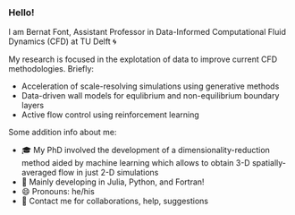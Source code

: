 ### Hello!  

I am Bernat Font, Assistant Professor in Data-Informed Computational Fluid Dynamics (CFD) at TU Delft 🌀 

My research is focused in the explotation of data to improve current CFD methodologies. Briefly:
- Acceleration of scale-resolving simulations using generative methods
- Data-driven wall models for equlibrium and non-equilibrium boundary layers
- Active flow control using reinforcement learning

Some addition info about me:
- 🎓 My PhD involved the development of a dimensionality-reduction method aided by machine learning which allows to obtain 3-D spatially-averaged flow in just 2-D simulations
- 🌱 Mainly developing in Julia, Python, and Fortran!
- 😄 Pronouns: he/his
- 💬 Contact me for collaborations, help, suggestions

